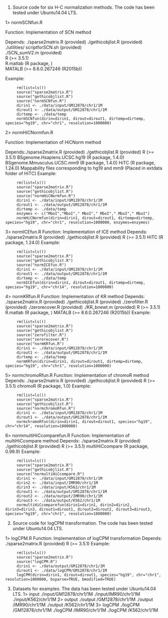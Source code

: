 1. Source code for six H-C normalization methods. The code has been tested under Ubuntu14.04 LTS.

 1> normSCNfun.R 
 
 Function: Implementation of SCN method
 
 Depends: ./sparse2matrix.R (provided) 
          ./gethicobjlist.R (provided)         
          ./utilities/ scriptforSCN.sh (provided)         
          ./SCN_sumV2.m (provided)         
          R (>= 3.5.1)         
          R.matlab (R package, )         
          MATALB (>= 8.6.0.267246 (R2015b))
          
 Example:
 
         rm(list=ls())
         source("sparse2matrix.R")
         source("gethicobjlist.R")
         source("normSCNfun.R")
         dirin1 <- ./data/input/GM12878/chr1/1M
         dirout1 <- ./data/output/GM12878/chr1/1M
         dirtemp <- ./data/temp
         normSCNfun(dirin=dirin1, dirout=dirout1, dirtemp=dirtemp, species="hg19", chr="chr1", resolution=1000000)

2> normHiCNormfun.R

 Function: Implementation of HiCNorm method
 
 Depends:./sparse2matrix.R (provided)
         ./gethicobjlist.R (provided)
         R (>= 3.5.1)
         BSgenome.Hsapiens.UCSC.hg19 (R package, 1.4.0)
         BSgenome.Mmusculus.UCSC.mm9 (R package, 1.4.0)
         HiTC (R package, 1.24.0)
         Mappability files corresponding to hg19 and mm9 (Placed in extdata folder of HiTC)
 Example:
         
         rm(list=ls())
         source("sparse2matrix.R")
         source("gethicobjlist.R")
         source("normHiCNormfun.R")
         dirin1 <- ./data/input/GM12878/chr1/1M
         dirout1 <- ./data/output/GM12878/chr1/1M
         dirtemp <- ./data/temp
         enzymes <- c("MboI","MboI"," MboI"," MboI"," MboI"," MboI")
         normHiCNormfun(dirin=dirin1, dirout=dirout1, dirtemp=dirtemp, species="hg19", chr="chr1", resolution=1000000, enzymes=enzymes)

3> normICEfun.R
 Function: Implementation of ICE method
 Depends: ./sparse2matrix.R (provided)
         ./gethicobjlist.R (provided)
         R (>= 3.5.1)
         HiTC (R package, 1.24.0)
 Example:
 
         rm(list=ls())
         source("sparse2matrix.R")
         source("gethicobjlist.R")
         source("normICEfun.R")
         dirin1 <- ./data/input/GM12878/chr1/1M
         dirout1 <- ./data/output/GM12878/chr1/1M
         dirtemp <- ./data/temp
         normICEfun(dirin=dirin1, dirout=dirout1, dirtemp=dirtemp, species="hg19", chr="chr14", resolution=1000000)

4> normKRfun.R
 Function: Implementation of KR method
 Depends: ./sparse2matrix.R (provided)
         ./gethicobjlist.R (provided)
         ./zerofilter.R (provided)
         ./zerorecover.R (provided)
         ./KR_bnewt.m (provided)
         R (>= 3.5.1)
         R.matlab (R package, )
         MATALB (>= 8.6.0.267246 (R2015b))
 Example:
 
         rm(list=ls())
         source("sparse2matrix.R")
         source("gethicobjlist.R")
         source("zerofilter.R")
         source("zerorecover.R")
         source("normKRfun.R")
         dirin1 <- ./data/input/GM12878/chr1/1M
         dirout1 <- ./data/output/GM12878/chr1/1M
         dirtemp <- ./data/temp
         normKRfun(dirin=dirin1, dirout=dirout1, dirtemp=dirtemp, species="hg19", chr="chr1", resolution=1000000)

5> normchromoRfun.R
 Function: Implementation of chromoR method
 Depends: ./sparse2matrix.R (provided)
         ./gethicobjlist.R (provided)
         R (>= 3.5.1)
         chromoR (R package, 1.0)
 Example:
 
         rm(list=ls())
         source("sparse2matrix.R")
         source("gethicobjlist.R")
         source("normchromoRfun.R")
         dirin1 <- ./data/input/GM12878/chr1/1M
         dirout1 <- ./data/output/GM12878/chr1/1M
         normchromoRfun(dirin=dirin1, dirout=dirout1, species="hg19", chr="chr14", resolution=1000000)

6> normmultiHiCcomparefun.R
 Function: Implementation of multiHiCcompare method
 Depends: ./sparse2matrix.R (provided)
         ./gethicobjlist.R (provided)
         R (>= 3.5.1)
         multiHiCcompare (R package, 0.99.9)
 Example:
 
         rm(list=ls())
         source("sparse2matrix.R")
         source("gethicobjlist.R")
         source("normultiHiCcompare.R")
         dirin1 <- ./data/input/GM12878/chr1/1M
         dirin2 <- ./data/input/IMR90/chr1/1M
         dirin3 <- ./data/input/K562/chr1/1M
         dirout1 <- ./data/output/GM12878/chr1/1M
         dirout2 <- ./data/output/IMR90/chr1/1M
         dirout3 <- ./data/output/K562/chr1/1M
         normultiHiCcomparefun(dirin1=dirin1, dirin2=dirin2, dirin3=dirin3, dirout1=dirout1, dirout2=dirout2, dirout3=dirout3, species="hg19", chr="chr1", resolution=1000000)


2. Source code for logCPM transformation. The code has been tested under Ubuntu14.04 LTS.

 1> logCPM.R
 Function: Implementation of logCPM transformation
 Depends: ./sparse2matrix.R (provided)
         R (>= 3.5.1)
 Example:
 
         rm(list=ls())
         source("sparse2matrix.R")
         source("logCPM.R")
         dirin1 <- ./data/output/GM12878/chr1/1M
         dirout1 <- ./data/logCPM/GM12878/chr1/1M
         logCPM(dirin=dirin1, dirout=dirout1, species="hg19", chr="chr1", resolution=1000000, bsparse=TRUE, bmodified=TRUE)


3. Datasets for examples. The data has been tested under Ubuntu14.04 LTS.
 1> input
 ./input/GM12878/chr1/1M
 ./input/IMR90/chr1/1M
 ./input/K562/chr1/1M
2> output
 ./output /GM12878/chr1/1M
 ./output /IMR90/chr1/1M
 ./output /K562/chr1/1M
3> logCPM
 ./logCPM /GM12878/chr1/1M
 ./logCPM /IMR90/chr1/1M
 ./logCPM /K562/chr1/1M
